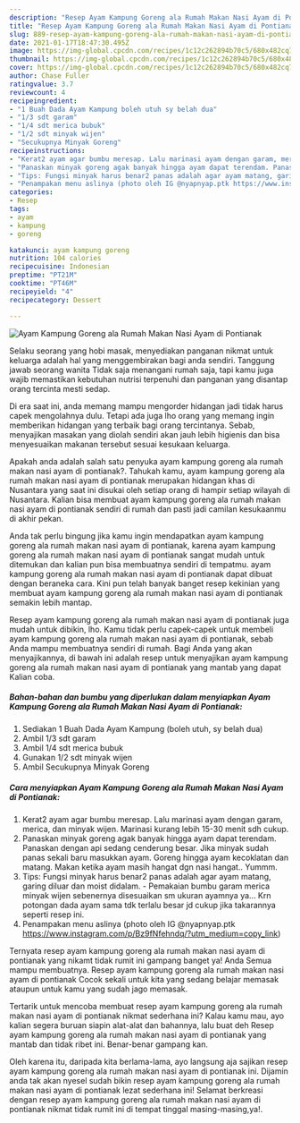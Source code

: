 ```yaml
---
description: "Resep Ayam Kampung Goreng ala Rumah Makan Nasi Ayam di Pontianak yang enak dan Mudah Dibuat"
title: "Resep Ayam Kampung Goreng ala Rumah Makan Nasi Ayam di Pontianak yang enak dan Mudah Dibuat"
slug: 889-resep-ayam-kampung-goreng-ala-rumah-makan-nasi-ayam-di-pontianak-yang-enak-dan-mudah-dibuat
date: 2021-01-17T18:47:30.495Z
image: https://img-global.cpcdn.com/recipes/1c12c262894b70c5/680x482cq70/ayam-kampung-goreng-ala-rumah-makan-nasi-ayam-di-pontianak-foto-resep-utama.jpg
thumbnail: https://img-global.cpcdn.com/recipes/1c12c262894b70c5/680x482cq70/ayam-kampung-goreng-ala-rumah-makan-nasi-ayam-di-pontianak-foto-resep-utama.jpg
cover: https://img-global.cpcdn.com/recipes/1c12c262894b70c5/680x482cq70/ayam-kampung-goreng-ala-rumah-makan-nasi-ayam-di-pontianak-foto-resep-utama.jpg
author: Chase Fuller
ratingvalue: 3.7
reviewcount: 4
recipeingredient:
- "1 Buah Dada Ayam Kampung boleh utuh sy belah dua"
- "1/3 sdt garam"
- "1/4 sdt merica bubuk"
- "1/2 sdt minyak wijen"
- "Secukupnya Minyak Goreng"
recipeinstructions:
- "Kerat2 ayam agar bumbu meresap. Lalu marinasi ayam dengan garam, merica, dan minyak wijen. Marinasi kurang lebih 15-30 menit sdh cukup."
- "Panaskan minyak goreng agak banyak hingga ayam dapat terendam. Panaskan dengan api sedang cenderung besar. Jika minyak sudah panas sekali baru masukkan ayam. Goreng hingga ayam kecoklatan dan matang. Makan ketika ayam masih hangat dgn nasi hangat.. Yummm."
- "Tips: Fungsi minyak harus benar2 panas adalah agar ayam matang, garing diluar dan moist didalam. Pemakaian bumbu garam merica minyak wijen sebenernya disesuaikan sm ukuran ayamnya ya... Krn potongan dada ayam sama tdk terlalu besar jd cukup jika takarannya seperti resep ini."
- "Penampakan menu aslinya (photo oleh IG @nyapnyap.ptk https://www.instagram.com/p/Bz9fNfehndq/?utm_medium=copy_link)"
categories:
- Resep
tags:
- ayam
- kampung
- goreng

katakunci: ayam kampung goreng 
nutrition: 104 calories
recipecuisine: Indonesian
preptime: "PT21M"
cooktime: "PT46M"
recipeyield: "4"
recipecategory: Dessert

---
```



![Ayam Kampung Goreng ala Rumah Makan Nasi Ayam di Pontianak](https://img-global.cpcdn.com/recipes/1c12c262894b70c5/680x482cq70/ayam-kampung-goreng-ala-rumah-makan-nasi-ayam-di-pontianak-foto-resep-utama.jpg)

Selaku seorang yang hobi masak, menyediakan panganan nikmat untuk keluarga adalah hal yang menggembirakan bagi anda sendiri. Tanggung jawab seorang  wanita Tidak saja menangani rumah saja, tapi kamu juga wajib memastikan kebutuhan nutrisi terpenuhi dan panganan yang disantap orang tercinta mesti sedap.

Di era  saat ini, anda memang mampu mengorder hidangan jadi tidak harus capek mengolahnya dulu. Tetapi ada juga lho orang yang memang ingin memberikan hidangan yang terbaik bagi orang tercintanya. Sebab, menyajikan masakan yang diolah sendiri akan jauh lebih higienis dan bisa menyesuaikan makanan tersebut sesuai kesukaan keluarga. 



Apakah anda adalah salah satu penyuka ayam kampung goreng ala rumah makan nasi ayam di pontianak?. Tahukah kamu, ayam kampung goreng ala rumah makan nasi ayam di pontianak merupakan hidangan khas di Nusantara yang saat ini disukai oleh setiap orang di hampir setiap wilayah di Nusantara. Kalian bisa membuat ayam kampung goreng ala rumah makan nasi ayam di pontianak sendiri di rumah dan pasti jadi camilan kesukaanmu di akhir pekan.

Anda tak perlu bingung jika kamu ingin mendapatkan ayam kampung goreng ala rumah makan nasi ayam di pontianak, karena ayam kampung goreng ala rumah makan nasi ayam di pontianak sangat mudah untuk ditemukan dan kalian pun bisa membuatnya sendiri di tempatmu. ayam kampung goreng ala rumah makan nasi ayam di pontianak dapat dibuat dengan beraneka cara. Kini pun telah banyak banget resep kekinian yang membuat ayam kampung goreng ala rumah makan nasi ayam di pontianak semakin lebih mantap.

Resep ayam kampung goreng ala rumah makan nasi ayam di pontianak juga mudah untuk dibikin, lho. Kamu tidak perlu capek-capek untuk membeli ayam kampung goreng ala rumah makan nasi ayam di pontianak, sebab Anda mampu membuatnya sendiri di rumah. Bagi Anda yang akan menyajikannya, di bawah ini adalah resep untuk menyajikan ayam kampung goreng ala rumah makan nasi ayam di pontianak yang mantab yang dapat Kalian coba.

<!--inarticleads1-->

##### Bahan-bahan dan bumbu yang diperlukan dalam menyiapkan Ayam Kampung Goreng ala Rumah Makan Nasi Ayam di Pontianak:

1. Sediakan 1 Buah Dada Ayam Kampung (boleh utuh, sy belah dua)
1. Ambil 1/3 sdt garam
1. Ambil 1/4 sdt merica bubuk
1. Gunakan 1/2 sdt minyak wijen
1. Ambil Secukupnya Minyak Goreng




<!--inarticleads2-->

##### Cara menyiapkan Ayam Kampung Goreng ala Rumah Makan Nasi Ayam di Pontianak:

1. Kerat2 ayam agar bumbu meresap. Lalu marinasi ayam dengan garam, merica, dan minyak wijen. Marinasi kurang lebih 15-30 menit sdh cukup.
1. Panaskan minyak goreng agak banyak hingga ayam dapat terendam. Panaskan dengan api sedang cenderung besar. Jika minyak sudah panas sekali baru masukkan ayam. Goreng hingga ayam kecoklatan dan matang. Makan ketika ayam masih hangat dgn nasi hangat.. Yummm.
1. Tips: Fungsi minyak harus benar2 panas adalah agar ayam matang, garing diluar dan moist didalam. - Pemakaian bumbu garam merica minyak wijen sebenernya disesuaikan sm ukuran ayamnya ya... Krn potongan dada ayam sama tdk terlalu besar jd cukup jika takarannya seperti resep ini.
1. Penampakan menu aslinya (photo oleh IG @nyapnyap.ptk https://www.instagram.com/p/Bz9fNfehndq/?utm_medium=copy_link)




Ternyata resep ayam kampung goreng ala rumah makan nasi ayam di pontianak yang nikamt tidak rumit ini gampang banget ya! Anda Semua mampu membuatnya. Resep ayam kampung goreng ala rumah makan nasi ayam di pontianak Cocok sekali untuk kita yang sedang belajar memasak ataupun untuk kamu yang sudah jago memasak.

Tertarik untuk mencoba membuat resep ayam kampung goreng ala rumah makan nasi ayam di pontianak nikmat sederhana ini? Kalau kamu mau, ayo kalian segera buruan siapin alat-alat dan bahannya, lalu buat deh Resep ayam kampung goreng ala rumah makan nasi ayam di pontianak yang mantab dan tidak ribet ini. Benar-benar gampang kan. 

Oleh karena itu, daripada kita berlama-lama, ayo langsung aja sajikan resep ayam kampung goreng ala rumah makan nasi ayam di pontianak ini. Dijamin anda tak akan nyesel sudah bikin resep ayam kampung goreng ala rumah makan nasi ayam di pontianak lezat sederhana ini! Selamat berkreasi dengan resep ayam kampung goreng ala rumah makan nasi ayam di pontianak nikmat tidak rumit ini di tempat tinggal masing-masing,ya!.


